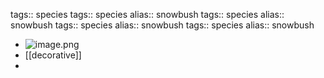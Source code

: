 tags:: species
tags:: species
alias:: snowbush
tags:: species
alias:: snowbush
tags:: species
alias:: snowbush
tags:: species
alias:: snowbush

- ![image.png](https://peach-geographical-bat-397.mypinata.cloud/ipfs/QmU9VFUtEyW1D2biqYPQwaX3hGgFiZwCqec9dGEU7fvYze)
- [[decorative]]
-